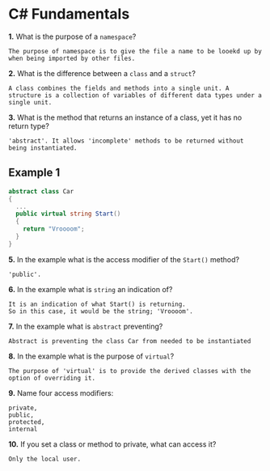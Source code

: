 # C# Fundamentals


**1.** What is the purpose of a `namespace`?
<!-- enter you answer in the space below -->
```
The purpose of namespace is to give the file a name to be looekd up by when being imported by other files.

```
**2.** What is the difference between a `class` and a `struct`?
<!-- enter you answer in the space below -->
```
A class combines the fields and methods into a single unit. A structure is a collection of variables of different data types under a single unit.
```
**3.** What is the method that returns an instance of a class, yet it has no return type?
<!-- enter you answer in the space below -->
```
'abstract'. It allows 'incomplete' methods to be returned without being instantiated. 
```
## Example 1
```c#
abstract class Car
{
  ...
  public virtual string Start()
  {
    return "Vroooom";
  }
}
```
**5.** In the example what is the access modifier of the `Start()` method?
<!-- enter you answer in the space below -->
```
'public'.

```
**6.** In the example what is `string` an indication of?
<!-- enter you answer in the space below -->
```
It is an indication of what Start() is returning.
So in this case, it would be the string; 'Vroooom'.
```
**7.** In the example what is `abstract` preventing?
<!-- enter you answer in the space below -->
```
Abstract is preventing the class Car from needed to be instantiated 
```
**8.** In the example what is the purpose of `virtual`?
<!-- enter you answer in the space below -->
```
The purpose of 'virtual' is to provide the derived classes with the option of overriding it.
```
**9.** Name four access modifiers:
<!-- enter you answer in the space below -->
```
private,
public,
protected,
internal 
```
**10.** If you set a class or method to private, what can access it?
<!-- enter you answer in the space below -->
```
Only the local user. 

```